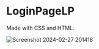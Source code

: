 # LoginPageLP
Made with CSS and HTML.

![Screenshot 2024-02-27 201418](https://github.com/AAYUSH00121/LoginPageLP/assets/145770437/d7585db0-baf2-47df-9ead-20265354241d)
